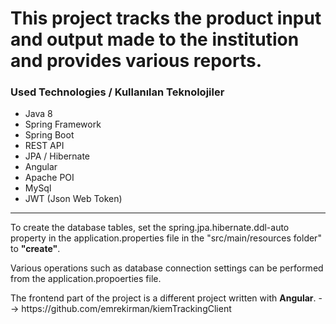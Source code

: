 # This project tracks the product input and output made to the institution and provides various reports.

<h3>Used Technologies / Kullanılan Teknolojiler</h3>
<ul>
  <li>Java 8</li>
  <li>Spring Framework</li>
  <li>Spring Boot</li>
  <li>REST API</li>
  <li>JPA / Hibernate</li>
  <li>Angular</li>
  <li>Apache POI</li>
  <li>MySql</li>
  <li>JWT (Json Web Token)</li>
</ul>
<hr/>
<p>
  To create the database tables, set the spring.jpa.hibernate.ddl-auto property in the application.properties file in the "src/main/resources folder" to <b>"create"</b>.
</p>
<p>
  Various operations such as database connection settings can be performed from the application.propoerties file.
</p>
<p>
  The frontend part of the project is a different project written with <b>Angular</b>. --> https://github.com/emrekirman/kiemTrackingClient
</p>
